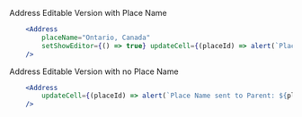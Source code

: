 
Address Editable Version with Place Name
```jsx
    <Address
        placeName="Ontario, Canada"
        setShowEditor={() => true} updateCell={(placeId) => alert(`Place Name sent to Parent: ${placeId}`)} 
    />
```


Address Editable Version with no Place Name
```jsx
    <Address
        updateCell={(placeId) => alert(`Place Name sent to Parent: ${placeId}`)} 
    />
```